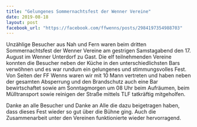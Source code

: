 ```yaml
---
title: "Gelungenes Sommernachtsfest der Wenner Vereine"
date: 2019-08-18
layout: post
facebook_url: "https://facebook.com/ffwenns/posts/2984197354988703"
---
```


Unzählige Besucher aus Nah und Fern waren beim dritten Sommernachtsfest der Wenner Vereine am gestrigen Samstagabend den 17. August im Wenner Unterdorf zu Gast. Die elf teilnehmenden Vereine konnten die Besucher neben der Küche in den unterschiedlichsten Bars verwöhnen und es war rundum ein gelungenes und stimmungsvolles Fest. Von Seiten der FF Wenns waren wir mit 10 Mann vertreten und haben neben der gesamten Absperrung und den Brandschutz auch eine Bar bewirtschaftet sowie am Sonntagmorgen um 08 Uhr beim Aufräumen, beim Mülltransport sowie reinigen der Straße mittels TLF tatkräftig mitgeholfen.

Danke an alle Besucher und Danke an Alle die dazu beigetragen haben, dass dieses Fest wieder so gut über die Bühne ging. Auch die Zusammenarbeit unter den Vereinen funktionierte wieder hervorragend.